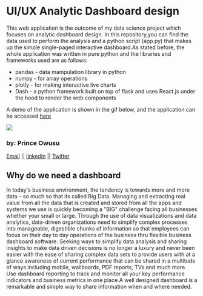 # UI/UX Analytic Dashboard design
This web application is the outcome of my data science project which focuses on analytic dashboard design. In this repository,you can find the data used to perform the analysis and a python script (app.py) that makes up the simple single-paged interactive dashboard.As stated before, the whole application was written in pure python and the libraries and frameworks used are as follows:
* pandas - data manipulation library in python
* numpy - for array operations
* plotly - for making interactive live charts
* Dash - a python framework built on top of flask and uses React.js under the hood to render the web components

A demo of the application is shown in the gif below, and the application can be accessed [here](https://kingsman-dashboard.herokuapp.com)


![](https://github.com/prince381/marketing_dashboard_design/blob/master/mk_dash.gif)
### by: Prince Owusu
[Email](powusu381@gmail.com) || [linkedIn](https://www.linkedin.com/in/prince-owusu-356914198?lipi=urn%3Ali%3Apage%3Ad_flagship3_profile_view_base_contact_details%3B2NYoXqMHQKOMp0yWSME5mQ%3D%3D) || [Twitter](https://twitter.com/iam_kwekhu)

## Why do we need a dashboard

In today's business environment, the tendency is towards more and more data – so much so that its called Big Data. Managing and extracting
real value from all the data that is created and stored from all the apps and systems we use is quickly becoming a "BIG" challenge facing
all businesses whether your small or large.
Through the use of data visualizations and data analytics, data-driven organizations need to simplify complex processes into manageable,
digestible chunks of information so that employees can focus on their day to day operations of the business thru flexible business
dashboard software. Seeking ways to simplify data analysis and sharing insights to make data driven decisions is no longer a luxury and
never been easier with the ease of sharing complex data sets to provide users with at a glance awareness of current performance that can
be shared in a multitude of ways including mobile, wallboards, PDF reports, TVs and much more.
Use dashboard reporting to track and monitor all your key performance indicators and business metrics in one place.A well designed
dashboard is a remarkable and simple way to share information when and where needed.


